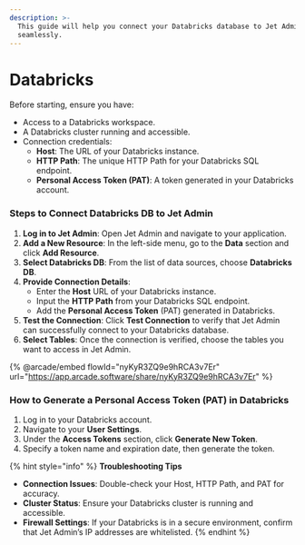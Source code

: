 ```yaml
---
description: >-
  This guide will help you connect your Databricks database to Jet Admin
  seamlessly.
---
```


# Databricks

Before starting, ensure you have:

* Access to a Databricks workspace.
* A Databricks cluster running and accessible.
* Connection credentials:
  * **Host**: The URL of your Databricks instance.
  * **HTTP Path**: The unique HTTP Path for your Databricks SQL endpoint.
  * **Personal Access Token (PAT)**: A token generated in your Databricks account.

### Steps to Connect Databricks DB to Jet Admin

1. **Log in to Jet Admin**: Open Jet Admin and navigate to your application.
2. **Add a New Resource**: In the left-side menu, go to the **Data** section and click **Add Resource**.
3. **Select Databricks DB**: From the list of data sources, choose **Databricks DB**.
4. **Provide Connection Details**:
   * Enter the **Host** URL of your Databricks instance.
   * Input the **HTTP Path** from your Databricks SQL endpoint.
   * Add the **Personal Access Token** (PAT) generated in Databricks.
5. **Test the Connection**: Click **Test Connection** to verify that Jet Admin can successfully connect to your Databricks database.
6. **Select Tables**: Once the connection is verified, choose the tables you want to access in Jet Admin.

{% @arcade/embed flowId="nyKyR3ZQ9e9hRCA3v7Er" url="https://app.arcade.software/share/nyKyR3ZQ9e9hRCA3v7Er" %}

### How to Generate a Personal Access Token (PAT) in Databricks

1. Log in to your Databricks account.
2. Navigate to your **User Settings**.
3. Under the **Access Tokens** section, click **Generate New Token**.
4. Specify a token name and expiration date, then generate the token.

{% hint style="info" %}
**Troubleshooting Tips**

* **Connection Issues**: Double-check your Host, HTTP Path, and PAT for accuracy.
* **Cluster Status**: Ensure your Databricks cluster is running and accessible.
* **Firewall Settings**: If your Databricks is in a secure environment, confirm that Jet Admin’s IP addresses are whitelisted.
{% endhint %}
